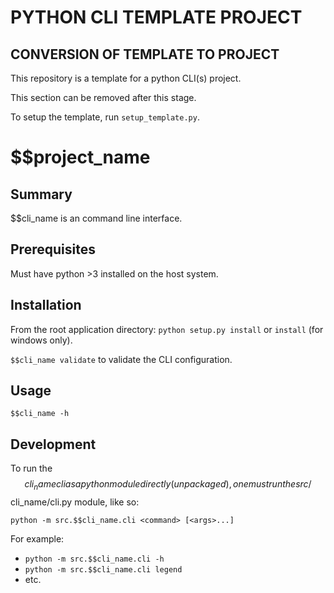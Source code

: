 # PYTHON CLI TEMPLATE PROJECT

## CONVERSION OF TEMPLATE TO PROJECT

This repository is a template for a python CLI(s) project.

This section can be removed after this stage.

To setup the template, run ```setup_template.py```.

# $$project_name

## Summary

$$cli_name is an command line interface.

## Prerequisites

Must have python >3 installed on the host system.

## Installation

From the root application directory: `python setup.py install` or `install` (for windows only).

`$$cli_name validate` to validate the CLI configuration.

## Usage

`$$cli_name -h`

## Development

To run the $$cli_name cli as a python module directly (unpackaged), one must run the src/$$cli_name/cli.py module, like so:

`python -m src.$$cli_name.cli <command> [<args>...]`

For example:
  * `python -m src.$$cli_name.cli -h`
  * `python -m src.$$cli_name.cli legend`
  * etc.